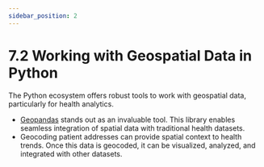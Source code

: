 ```yaml
---
sidebar_position: 2
---
```


# 7.2 Working with Geospatial Data in Python

The Python ecosystem offers robust tools to work with geospatial data, particularly for health analytics.

- [Geopandas](https://geopandas.org/) stands out as an invaluable tool. This library enables seamless integration of spatial data with traditional health datasets.
- Geocoding patient addresses can provide spatial context to health trends. Once this data is geocoded, it can be visualized, analyzed, and integrated with other datasets.
